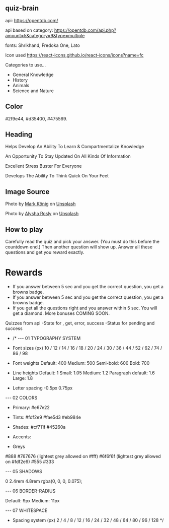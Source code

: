 ## quiz-brain

api: https://opentdb.com/

api based on category: https://opentdb.com/api.php?amount=5&category=9&type=multiple

fonts: Shrikhand, Fredoka One, Lato

Icon used
https://react-icons.github.io/react-icons/icons?name=fc

Categories to use...

- General Knowledge
- History
- Animals
- Science and Nature

## Color

#2f9e44, #d35400, #475569.

## Heading

Helps Develop An Ability To Learn & Compartmentalize Knowledge

An Opportunity To Stay Updated On All Kinds Of Information

Excellent Stress Buster For Everyone

Develops The Ability To Think Quick On Your Feet

## Image Source

Photo by <a href="https://unsplash.com/@markkoenig?utm_source=unsplash&utm_medium=referral&utm_content=creditCopyText">Mark König</a> on <a href="https://unsplash.com/s/photos/knowledge?utm_source=unsplash&utm_medium=referral&utm_content=creditCopyText">Unsplash</a>

Photo by <a href="https://unsplash.com/@sharmine27?utm_source=unsplash&utm_medium=referral&utm_content=creditCopyText">Alysha Rosly</a> on <a href="https://unsplash.com/s/photos/knowledge?utm_source=unsplash&utm_medium=referral&utm_content=creditCopyText">Unsplash</a>

## How to play

Carefully read the quiz and pick your answer. (You must do this before the countdown end.) Then another question will show up. Answer all these questions and get you reward exactly.

# Rewards

- If you answer between 5 sec and you get the correct question, you get a browns badge.
- If you answer between 5 sec and you get the correct question, you get a browns badge.
- If you get all the questions right and you answer within 5 sec. You will get a diamond.
  More bonuses COMING SOON.

Quizzes from api
-State for , get, error, success
-Status for pending and success

- /\*
  --- 01 TYPOGRAPHY SYSTEM

- Font sizes (px)
  10 / 12 / 14 / 16 / 18 / 20 / 24 / 30 / 36 / 44 / 52 / 62 / 74 / 86 / 98

- Font weights
  Default: 400
  Medium: 500
  Semi-bold: 600
  Bold: 700

- Line heights
  Default: 1
  Small: 1.05
  Medium: 1.2
  Paragraph default: 1.6
  Large: 1.8

- Letter spacing
  -0.5px
  0.75px

--- 02 COLORS

- Primary: #e67e22
- Tints:
  #fdf2e9
  #fae5d3
  #eb984e

- Shades:
  #cf711f
  #45260a

- Accents:
- Greys

#888
#767676 (lightest grey allowed on #fff)
#6f6f6f (lightest grey allowed on #fdf2e9)
#555
#333

--- 05 SHADOWS

0 2.4rem 4.8rem rgba(0, 0, 0, 0.075);

--- 06 BORDER-RADIUS

Default: 9px
Medium: 11px

--- 07 WHITESPACE

- Spacing system (px)
  2 / 4 / 8 / 12 / 16 / 24 / 32 / 48 / 64 / 80 / 96 / 128
  \*/
